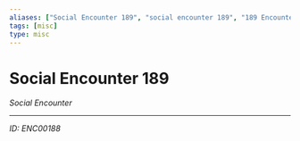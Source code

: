 ```yaml
---
aliases: ["Social Encounter 189", "social encounter 189", "189 Encounter Social"]
tags: [misc]
type: misc
---
```


# Social Encounter 189

*Social Encounter*

---
*ID: ENC00188*